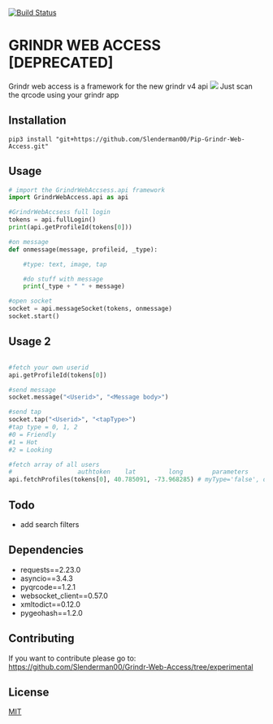 [![Build Status](https://travis-ci.com/Slenderman00/Grindr-Web-Access.svg?branch=master)](https://travis-ci.com/Slenderman00/Grindr-Web-Access)

# GRINDR WEB ACCESS [DEPRECATED]

Grindr web access is a framework for the new grindr v4 api
![](https://i.imgur.com/6SGvLxS.png)
Just scan the qrcode using your grindr app

## Installation
```
pip3 install "git+https://github.com/Slenderman00/Pip-Grindr-Web-Access.git"
```

## Usage

```python
# import the GrindrWebAccsess.api framework
import GrindrWebAccess.api as api

#GrindrWebAccsess full login
tokens = api.fullLogin()
print(api.getProfileId(tokens[0]))

#on message
def onmessage(message, profileid, _type):

    #type: text, image, tap

    #do stuff with message
    print(_type + " " + message)

#open socket
socket = api.messageSocket(tokens, onmessage)
socket.start()
```

## Usage 2
```python

#fetch your own userid
api.getProfileId(tokens[0])

#send message
socket.message("<Userid>", "<Message body>")

#send tap
socket.tap("<Userid>", "<tapType>")
#tap type = 0, 1, 2
#0 = Friendly
#1 = Hot
#2 = Looking

#fetch array of all users
#                  authtoken    lat         long        parameters
api.fetchProfiles(tokens[0], 40.785091, -73.968285) # myType='false', online='false', faceOnly='false', photoOnly='false', notRecentlyChatted='false'

```

## Todo
- add search filters

## Dependencies
- requests==2.23.0
- asyncio==3.4.3
- pyqrcode==1.2.1
- websocket_client==0.57.0
- xmltodict==0.12.0
- pygeohash==1.2.0


## Contributing
If you want to contribute please go to:
<https://github.com/Slenderman00/Grindr-Web-Access/tree/experimental>

## License
[MIT](https://choosealicense.com/licenses/mit/)
